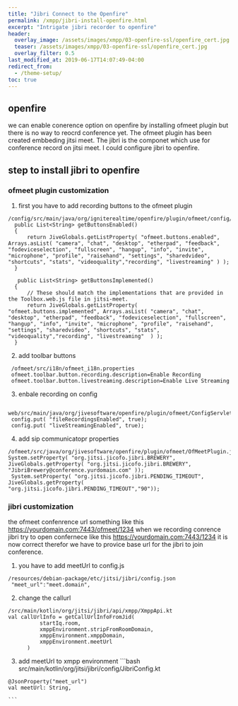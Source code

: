```yaml
---
title: "Jibri Connect to the Openfire"
permalink: /xmpp/jibri-install-openfire.html
excerpt: "Intrigate jibri recorder to openfire"
header:
  overlay_image: /assets/images/xmpp/03-openfire-ssl/openfire_cert.jpg
  teaser: /assets/images/xmpp/03-openfire-ssl/openfire_cert.jpg
  overlay_filter: 0.5
last_modified_at: 2019-06-17T14:07:49-04:00
redirect_from:
  - /theme-setup/
toc: true
---
```

## openfire 
  we can enable conerence option on openfire by installing ofmeet plugin but there is no way to reocrd conference yet. The ofmeet plugin has been created  embbeding jitsi meet. The jibri is the componet which use for conference record on jitsi meet. I could configure jibri to openfire.
## step to install jibri to openfire
  ### ofmeet plugin customization
  1. first you have to add recording buttons to the ofmeet plugin 
  ```  
  /config/src/main/java/org/igniterealtime/openfire/plugin/ofmeet/config/OFMeetConfig.java
    public List<String> getButtonsEnabled()
    {
        return JiveGlobals.getListProperty( "ofmeet.buttons.enabled", Arrays.asList( "camera", "chat", "desktop", "etherpad", "feedback", "fodeviceselection", "fullscreen", "hangup", "info", "invite", "microphone", "profile", "raisehand", "settings", "sharedvideo", "shortcuts", "stats", "videoquality","recording", "livestreaming" ) );
    }

     public List<String> getButtonsImplemented()
    {
        // These should match the implementations that are provided in the Toolbox.web.js file in jitsi-meet.
        return JiveGlobals.getListProperty( "ofmeet.buttons.implemented", Arrays.asList( "camera", "chat", "desktop", "etherpad", "feedback", "fodeviceselection", "fullscreen", "hangup", "info", "invite", "microphone", "profile", "raisehand", "settings", "sharedvideo", "shortcuts", "stats", "videoquality","recording", "livestreaming"  ) );
    }
  ```
  2. add toolbar buttons
   ```
    /ofmeet/src/i18n/ofmeet_i18n.properties
    ofmeet.toolbar.button.recording.description=Enable Recording
    ofmeet.toolbar.button.livestreaming.description=Enable Live Streaming
   ```
  3. enbale recording on config
   ```
    web/src/main/java/org/jivesoftware/openfire/plugin/ofmeet/ConfigServlet.java
    config.put( "fileRecordingsEnabled", true);
    config.put( "liveStreamingEnabled", true);
   ```
  4.  add sip communicatopr properties
   ```
   /ofmeet/src/java/org/jivesoftware/openfire/plugin/ofmeet/OfMeetPlugin.java
   System.setProperty( "org.jitsi.jicofo.jibri.BREWERY", JiveGlobals.getProperty( "org.jitsi.jicofo.jibri.BREWERY", "JibriBrewery@conference.yurdomain.com" ));
    System.setProperty( "org.jitsi.jicofo.jibri.PENDING_TIMEOUT", JiveGlobals.getProperty( "org.jitsi.jicofo.jibri.PENDING_TIMEOUT","90"));
   ``` 

   ### jibri customization
   the ofmeet confenrence url something like this https://yourdomain.com:7443/ofmeet/1234
   when we recording conrence jibri try to open confernece like this https://yourdomain.com:7443/1234 it is now correct therefor we have to provice base url for the jibri to join conference.

   1. you have to add meetUrl to config.js
   ```
   /resources/debian-package/etc/jitsi/jibri/config.json
    "meet_url":"meet.domain",
   ```
   2. change the callurl
   ```
   /src/main/kotlin/org/jitsi/jibri/api/xmpp/XmppApi.kt
   val callUrlInfo = getCallUrlInfoFromJid(
             startIq.room,
             xmppEnvironment.stripFromRoomDomain,
             xmppEnvironment.xmppDomain,
             xmppEnvironment.meetUrl
         )
   ```
   3. add meetUrl to xmpp environment
    ```bash
    src/main/kotlin/org/jitsi/jibri/config/JibriConfig.kt

    @JsonProperty("meet_url")
    val meetUrl: String,

    ```

